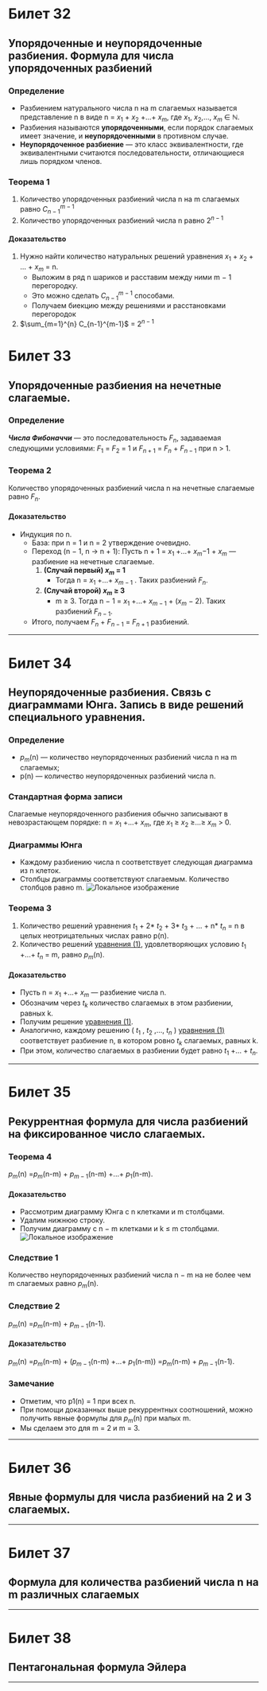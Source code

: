 # Билет 32

## Упорядоченные и неупорядоченные разбиения. Формула для числа упорядоченных разбиений

### **Определение**

+ Разбиением натурального числа n на m слагаемых называется представление n в виде n = $x_1$ + $x_2$ +...+ $x_m$,
  где $x_1$, $x_2$,..., $x_m$ ∈ $\mathbb{N}$.
+ Разбиения называются **упорядоченными**, если порядок слагаемых имеет значение, и **неупорядоченными** в противном
  случае.
+ **Неупорядоченное разбиение** — это класс эквивалентности, где эквивалентными считаются последовательности,
  отличающиеся лишь порядком членов.

### **Теорема 1**

1. Количество упорядоченных разбиений числа n на m слагаемых равно $C_{n-1}^{m-1}$
2. Количество упорядоченных разбиений числа n равно $2^{n-1}$

#### **Доказательство**

1. Нужно найти количество натуральных решений уравнения $x_1$ + $x_2$ + ... + $x_m$ = n.
   + Выложим в ряд n шариков и расставим между ними m − 1 перегородку.
   + Это можно сделать $C_{n-1}^{m-1}$ способами.
   + Получаем биекцию между решениями и расстановками перегородок
2. $\sum_{m=1}^{n} C_{n-1}^{m-1}$ = $2^{n-1}$

# Билет 33

## Упорядоченные разбиения на нечетные слагаемые.

### **Определение**

_**Числа Фибоначчи**_ — это последовательность $F_n$, задаваемая следующими условиями: $F_1$ = $F_2$ = 1 и $F_{n+1}$ = $F_n$ + $F_{n−1}$ при n > 1.

### **Теорема 2**

Количество упорядоченных разбиений числа n на нечетные слагаемые равно $F_n$.

#### **Доказательство**

+ Индукция по n.
  + База: при n = 1 и n = 2 утверждение очевидно.
  + Переход (n − 1, n → n + 1): Пусть n + 1 = $x_1$ +...+ $x_m$−1 + $x_m$ — разбиение на нечетные слагаемые.
    1. **(Случай первый) $x_m$ = 1**
       + Тогда n = $x_1$ +...+ $x_{m−1}$ . Таких разбиений $F_n$.
    2. **(Случай второй) $x_m$ ≥ 3**
       + m ≥ 3. Тогда n − 1 = $x_1$ +...+ $x_{m−1}$ + ($x_m$ − 2). Таких разбиений $F_{n−1}$.
  + Итого, получаем $F_n$ +  $F_{n-1}$ =  $F_{n+1}$ разбиений.

---

# Билет 34

## Неупорядоченные разбиения. Связь с диаграммами Юнга. Запись в виде решений специального уравнения.

### **Определение**

+ $p_m$(n) — количество неупорядоченных разбиений числа n на m слагаемых;
+ p(n) — количество неупорядоченных разбиений числа n.

### **Стандартная форма записи**

Слагаемые неупорядоченного разбиения обычно записывают в невозрастающем порядке:
n = $x_1$ +...+ $x_m$, где $x_1$ ≥ $x_2$ ≥...≥ $x_m$ > 0.

### **Диаграммы Юнга**

+ Каждому разбиению числа n соответствует следующая диаграмма из n клеток.
+ Столбцы диаграммы соответствуют слагаемым. Количество столбцов равно m.
  ![Локальное изображение](yunga.jpg)

### **Теорема 3**

<a id="уравнение-1"></a>

1. Количество решений уравнения $t_1$ + 2* $t_2$ + 3* $t_3$ + ... + n* $t_n$ = n
   в целых неотрицательных числах равно p(n).
2. Количество решений [уравнения (1)](#уравнение-1), удовлетворяющих условию $t_1$ +...+ $t_n$ = m, равно $p_m$(n).

#### **Доказательство**

+ Пусть n = $x_1$ +...+ $x_m$ — разбиение числа n.
+ Обозначим через $t_k$ количество слагаемых в этом разбиении, равных k.
+ Получим решение [уравнения (1)](#уравнение-1).
+ Аналогично, каждому решению ( $t_1$ , $t_2$ ,..., $t_n$ ) [уравнения (1)](#уравнение-1)
  соответствует разбиение n, в котором ровно $t_k$ слагаемых, равных k.
+ При этом, количество слагаемых в разбиении будет равно $t_1$ +... + $t_n$.

---

# Билет 35

## Рекуррентная формула для числа разбиений на фиксированное число слагаемых.

### **Теорема 4**

$p_m$(n) =$p_m$(n-m) + $p_{m-1}$(n-m) +...+ $p_1$(n-m).

#### **Доказательство**

+ Рассмотрим диаграмму Юнга с n клетками и m столбцами.
+ Удалим нижнюю строку.
+ Получим диаграмму с n − m клетками и k ≤ m столбцами.
  ![Локальное изображение](teorema4.jpg)

### **Следствие 1**

Количество неупорядоченных разбиений числа n − m на не более чем m слагаемых равно $p_m$(n).

### **Следствие 2**

$p_m$(n) =$p_m$(n-m) + $p_{m-1}$(n-1).

#### **Доказательство**

$p_m$(n) =$p_m$(n-m) + ($p_{m-1}$(n-m) +...+ $p_1$(n-m)) =$p_m$(n-m) + $p_{m-1}$(n-1).

### **Замечание**

+ Отметим, что p1(n) = 1 при всех n.
+ При помощи доказанных выше рекуррентных соотношений, можно получить явные формулы для $p_m$(n) при малых m.
+ Мы сделаем это для m = 2 и m = 3.

---

# Билет 36

## Явные формулы для числа разбиений на 2 и 3 слагаемых.

---

# Билет 37

## Формула для количества разбиений числа n на m различных слагаемых

---

# Билет 38

## Пентагональная формула Эйлера

---
